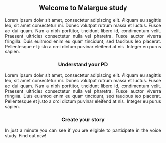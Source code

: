 <h2 align="center">Welcome to Malargue study</h2>

<p align="justify">Lorem ipsum dolor sit amet, consectetur adipiscing elit. Aliquam eu sagittis leo,
sit amet consectetur mi. Donec volutpat rutrum massa et luctus.
Fusce ac dui quam. Nam a nibh porttitor, tincidunt libero id, condimentum velit.
Praesent ultricies consectetur nulla vel pharetra. Fusce auctor viverra fringilla.
Duis euismod enim eu quam tincidunt, sed faucibus leo placerat.
Pellentesque et justo a orci dictum pulvinar eleifend at nisl. Integer eu purus sapien.</p>

<h3 align="center">Understand your PD</h3>

<p align="justify">Lorem ipsum dolor sit amet, consectetur adipiscing elit. Aliquam eu sagittis leo,
sit amet consectetur mi. Donec volutpat rutrum massa et luctus.
Fusce ac dui quam. Nam a nibh porttitor, tincidunt libero id, condimentum velit.
Praesent ultricies consectetur nulla vel pharetra. Fusce auctor viverra fringilla.
Duis euismod enim eu quam tincidunt, sed faucibus leo placerat.
Pellentesque et justo a orci dictum pulvinar eleifend at nisl. Integer eu purus sapien.</p>

<h3 align="center">Create your story</h3>

<p align="justify">In just a minute you can see if you are eligible to participate in the voice study. Find out now!</p>

